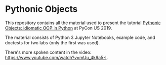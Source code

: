 # Pythonic Objects

This repository contains all the material used to present the tutorial [Pythonic Objects: idiomatic OOP in Python](https://us.pycon.org/2019/schedule/presentation/76/) at PyCon US 2019.

The material consists of Python 3 Jupyter Notebooks, example code, and doctests for two labs (only the first was used).

There's more spoken content in the video: https://www.youtube.com/watch?v=mUu_4k6a5-I.
